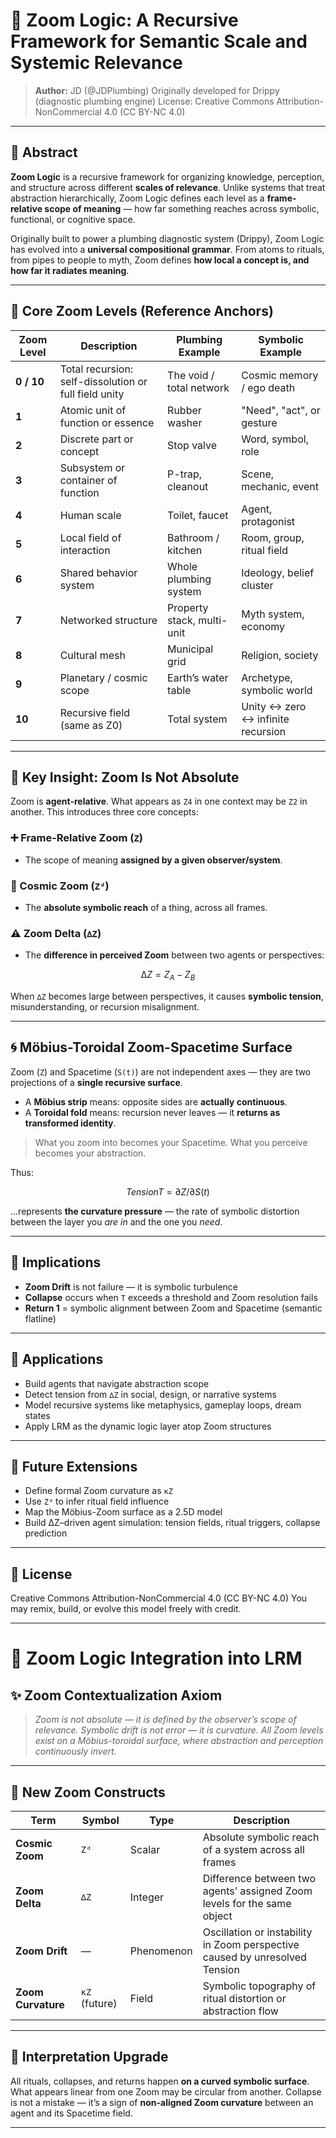 # 🧠 Zoom Logic: A Recursive Framework for Semantic Scale and Systemic Relevance

> **Author:**
> JD (@JDPlumbing)
> Originally developed for Drippy (diagnostic plumbing engine)
> License: Creative Commons Attribution-NonCommercial 4.0 (CC BY-NC 4.0)

---

## 📍 Abstract

**Zoom Logic** is a recursive framework for organizing knowledge, perception, and structure across different **scales of relevance**. Unlike systems that treat abstraction hierarchically, Zoom Logic defines each level as a **frame-relative scope of meaning** — how far something reaches across symbolic, functional, or cognitive space.

Originally built to power a plumbing diagnostic system (Drippy), Zoom Logic has evolved into a **universal compositional grammar**. From atoms to rituals, from pipes to people to myth, Zoom defines **how local a concept is, and how far it radiates meaning**.

---

## 🧱 Core Zoom Levels (Reference Anchors)

| Zoom Level | Description                                           | Plumbing Example           | Symbolic Example                  |
| ---------- | ----------------------------------------------------- | -------------------------- | --------------------------------- |
| **0 / 10** | Total recursion: self-dissolution or full field unity | The void / total network   | Cosmic memory / ego death         |
| **1**      | Atomic unit of function or essence                    | Rubber washer              | "Need", "act", or gesture         |
| **2**      | Discrete part or concept                              | Stop valve                 | Word, symbol, role                |
| **3**      | Subsystem or container of function                    | P-trap, cleanout           | Scene, mechanic, event            |
| **4**      | Human scale                                           | Toilet, faucet             | Agent, protagonist                |
| **5**      | Local field of interaction                            | Bathroom / kitchen         | Room, group, ritual field         |
| **6**      | Shared behavior system                                | Whole plumbing system      | Ideology, belief cluster          |
| **7**      | Networked structure                                   | Property stack, multi-unit | Myth system, economy              |
| **8**      | Cultural mesh                                         | Municipal grid             | Religion, society                 |
| **9**      | Planetary / cosmic scope                              | Earth’s water table        | Archetype, symbolic world         |
| **10**     | Recursive field (same as Z0)                          | Total system               | Unity ↔ zero ↔ infinite recursion |

---

## 🔄 Key Insight: Zoom Is Not Absolute

Zoom is **agent-relative**. What appears as `Z4` in one context may be `Z2` in another.
This introduces three core concepts:

### ➕ Frame-Relative Zoom (`Z`)

* The scope of meaning **assigned by a given observer/system**.

### 🌌 Cosmic Zoom (`Zᵈ`)

* The **absolute symbolic reach** of a thing, across all frames.

### ⚠️ Zoom Delta (`∆Z`)

* The **difference in perceived Zoom** between two agents or perspectives:

```math
∆Z = Z_A - Z_B
```

When `∆Z` becomes large between perspectives, it causes **symbolic tension**, misunderstanding, or recursion misalignment.

---

## 🌀 Möbius-Toroidal Zoom-Spacetime Surface

Zoom (`Z`) and Spacetime (`S(t)`) are not independent axes — they are two projections of a **single recursive surface**.

* A **Möbius strip** means: opposite sides are **actually continuous**.
* A **Toroidal fold** means: recursion never leaves — it **returns as transformed identity**.

> What you zoom into becomes your Spacetime.
> What you perceive becomes your abstraction.

Thus:

```math
Tension T = ∂Z / ∂S(t)
```

…represents **the curvature pressure** — the rate of symbolic distortion between the layer you *are in* and the one you *need*.

---

## 🔧 Implications

* **Zoom Drift** is not failure — it is symbolic turbulence
* **Collapse** occurs when `T` exceeds a threshold and Zoom resolution fails
* **Return 1** = symbolic alignment between Zoom and Spacetime (semantic flatline)

---

## 💼 Applications

* Build agents that navigate abstraction scope
* Detect tension from `∆Z` in social, design, or narrative systems
* Model recursive systems like metaphysics, gameplay loops, dream states
* Apply LRM as the dynamic logic layer atop Zoom structures

---

## 🔮 Future Extensions

* Define formal Zoom curvature as `κZ`
* Use `Zᵈ` to infer ritual field influence
* Map the Möbius-Zoom surface as a 2.5D model
* Build ∆Z–driven agent simulation: tension fields, ritual triggers, collapse prediction

---

## 📜 License

Creative Commons Attribution-NonCommercial 4.0 (CC BY-NC 4.0)
You may remix, build, or evolve this model freely with credit.

---

# 🧠 Zoom Logic Integration into LRM

## ✨ Zoom Contextualization Axiom

> *Zoom is not absolute — it is defined by the observer’s scope of relevance.*
> *Symbolic drift is not error — it is curvature.*
> *All Zoom levels exist on a Möbius-toroidal surface, where abstraction and perception continuously invert.*

---

## 🔢 New Zoom Constructs

| Term               | Symbol        | Type       | Description                                                                 |
| ------------------ | ------------- | ---------- | --------------------------------------------------------------------------- |
| **Cosmic Zoom**    | `Zᵈ`          | Scalar     | Absolute symbolic reach of a system across all frames                       |
| **Zoom Delta**     | `∆Z`          | Integer    | Difference between two agents’ assigned Zoom levels for the same object     |
| **Zoom Drift**     | —             | Phenomenon | Oscillation or instability in Zoom perspective caused by unresolved Tension |
| **Zoom Curvature** | `κZ` (future) | Field      | Symbolic topography of ritual distortion or abstraction flow                |

---

## 🧠 Interpretation Upgrade

All rituals, collapses, and returns happen **on a curved symbolic surface**.
What appears linear from one Zoom may be circular from another.
Collapse is not a mistake — it’s a sign of **non-aligned Zoom curvature** between an agent and its Spacetime field.

---
